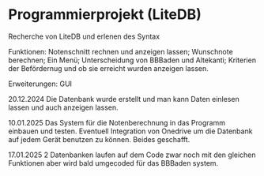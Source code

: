 # Programmierprojekt (LiteDB)

Recherche von LiteDB und erlenen des Syntax

Funktionen: Notenschnitt rechnen und anzeigen lassen; Wunschnote berechnen; Ein Menü; Unterscheidung von BBBaden und Altekanti; Kriterien der Befördernug und ob sie erreicht wurden anzeigen lassen. 


Erweiterungen: GUI

20.12.2024 Die Datenbank wurde erstellt und man kann Daten einlesen lassen und auch anzeigen lassen.

10.01.2025 Das System für die Notenberechnung in das Programm einbauen und testen. Eventuell Integration von Onedrive um die Datenbank auf jedem Gerät benutzen zu können.
Beides geschafft.

17.01.2025 2 Datenbanken laufen auf dem Code zwar noch mit den gleichen Funktionen aber wird bald umgecoded für das BBBaden system.
